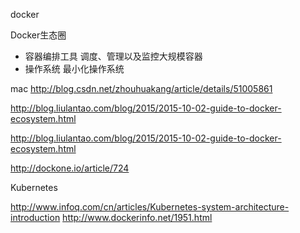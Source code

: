 docker

Docker生态圈

* 容器编排工具
	调度、管理以及监控大规模容器
* 操作系统
	最小化操作系统

mac 
http://blog.csdn.net/zhouhuakang/article/details/51005861


http://blog.liulantao.com/blog/2015/2015-10-02-guide-to-docker-ecosystem.html

http://blog.liulantao.com/blog/2015/2015-10-02-guide-to-docker-ecosystem.html

http://dockone.io/article/724

Kubernetes

http://www.infoq.com/cn/articles/Kubernetes-system-architecture-introduction
http://www.dockerinfo.net/1951.html